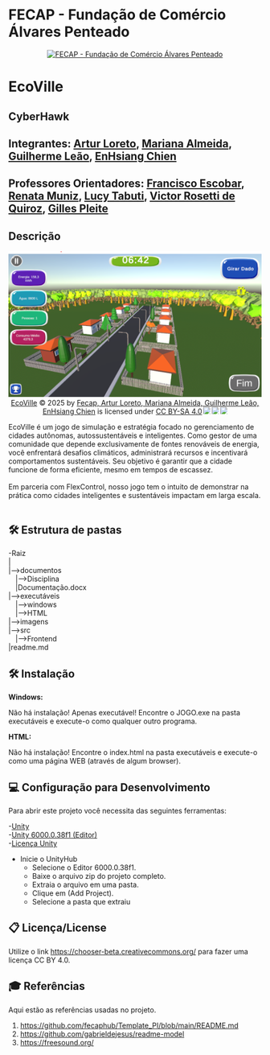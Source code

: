 # FECAP - Fundação de Comércio Álvares Penteado

<p align="center">
<a href= "https://www.fecap.br/"><img src="https://encrypted-tbn0.gstatic.com/images?q=tbn:ANd9GcRhZPrRa89Kma0ZZogxm0pi-tCn_TLKeHGVxywp-LXAFGR3B1DPouAJYHgKZGV0XTEf4AE&usqp=CAU" alt="FECAP - Fundação de Comércio Álvares Penteado" border="0"></a>
</p>

# EcoVille

## CyberHawk

## Integrantes: <a href="https://www.linkedin.com/in/Loreto1306/">Artur Loreto</a>, <a href="https://github.com/Mariana851">Mariana Almeida</a>, <a href="https://www.linkedin.com/in/victorbarq/">Guilherme Leão</a>, <a href="https://github.com/pandebatata">EnHsiang Chien</a>

## Professores Orientadores: <a href="https://www.linkedin.com/in/francisco-escobar/" target="_blank" rel="noopener noreferrer">Francisco Escobar</a>, <a href="https://www.linkedin.com/in/remuniz/" target="_blank" rel="noopener noreferrer">Renata Muniz</a>, <a href="https://www.linkedin.com/in/lucymari/" target="_blank" rel="noopener noreferrer">Lucy Tabuti</a>, <a href="https://www.linkedin.com/in/victorbarq/" target="_blank" rel="noopener noreferrer"> Victor Rosetti de Quiroz</a>, <a href="https://www.linkedin.com/in/gillespleite/" target="_blank" rel="noopener noreferrer">Gilles Pleite</a>
## Descrição

<p align="center">
  <img src="/imagens/New_main.png" />
  <a href="https://github.com/2025-1-NCC1/Projeto6/tree/main">EcoVille</a> © 2025 by <a href="https://github.com/2025-1-NCC1/Projeto6/tree/main">Fecap, Artur Loreto, Mariana Almeida, Guilherme Leão, EnHsiang Chien</a> is licensed under <a href="https://creativecommons.org/licenses/by-sa/4.0/">CC BY-SA 4.0</a><img src="https://mirrors.creativecommons.org/presskit/icons/cc.svg" style="max-width: 1em;max-height:1em;margin-left: .2em;"><img src="https://mirrors.creativecommons.org/presskit/icons/by.svg" style="max-width: 1em;max-height:1em;margin-left: .2em;"><img src="https://mirrors.creativecommons.org/presskit/icons/sa.svg" style="max-width: 1em;max-height:1em;margin-left: .2em;">
</p>


EcoVille é um jogo de simulação e estratégia focado no gerenciamento de cidades autônomas, autossustentáveis e inteligentes. Como gestor de uma comunidade que depende exclusivamente de fontes renováveis de energia, você enfrentará desafios climáticos, administrará recursos e incentivará comportamentos sustentáveis. Seu objetivo é garantir que a cidade funcione de forma eficiente, mesmo em tempos de escassez.
<br><br>
Em parceria com FlexControl, nosso jogo tem o intuito de demonstrar na prática como cidades inteligentes e sustentáveis impactam em larga escala.
<br><br>

## 🛠 Estrutura de pastas

-Raiz<br>
|<br>
|-->documentos<br>
  &emsp;|-->Disciplina<br>
  &emsp;|Documentação.docx<br>
|-->executáveis<br>
  &emsp;|-->windows<br>
  &emsp;|-->HTML<br>
|-->imagens<br>
|-->src<br>
  &emsp;|-->Frontend<br>
|readme.md<br>

## 🛠 Instalação

<b>Windows:</b>

Não há instalação! Apenas executável!
Encontre o JOGO.exe na pasta executáveis e execute-o como qualquer outro programa.

<b>HTML:</b>

Não há instalação!
Encontre o index.html na pasta executáveis e execute-o como uma página WEB (através de algum browser).

## 💻 Configuração para Desenvolvimento

Para abrir este projeto você necessita das seguintes ferramentas:

-<a href="">Unity</a><br>
-<a href="">Unity 6000.0.38f1 (Editor)</a><br>
-<a href="">Licença Unity</a><br>


- Inicie o UnityHub
  - Selecione o Editor 6000.0.38f1.
  - Baixe o arquivo zip do projeto completo.
  - Extraia o arquivo em uma pasta.
  - Clique em (Add Project).
  - Selecione a pasta que extraiu

## 📋 Licença/License
Utilize o link <https://chooser-beta.creativecommons.org/> para fazer uma licença CC BY 4.0.

## 🎓 Referências

Aqui estão as referências usadas no projeto.

1. <https://github.com/fecaphub/Template_PI/blob/main/README.md>
2. <https://github.com/gabrieldejesus/readme-model>
3. <https://freesound.org/>
